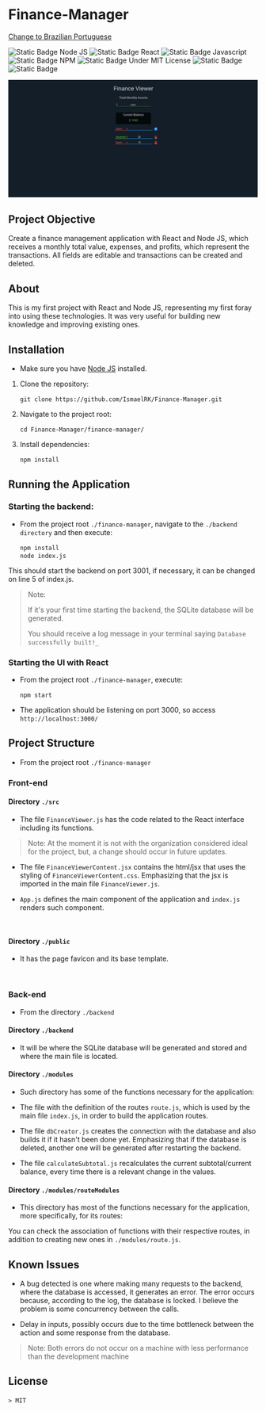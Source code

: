 # Finance-Manager

[Change to Brazilian Portuguese](./README.md)

![Static Badge Node JS](https://img.shields.io/badge/Node--green)
![Static Badge React](https://img.shields.io/badge/React--blue)
![Static Badge Javascript](https://img.shields.io/badge/JS--yellow)
![Static Badge NPM](https://img.shields.io/badge/Npm--red)
![Static Badge Under MIT License](https://img.shields.io/badge/MIT--green)
![Static Badge](https://img.shields.io/badge/English--darkblue)
![Static Badge](https://img.shields.io/badge/Portugu%C3%AAs_BR--green)

![Application image](./readme-img/appImage.jpg)


## Project Objective
Create a finance management application with React and Node JS, which receives a monthly total value, expenses, and profits, which represent the transactions. All fields are editable and transactions can be created and deleted.

## About
This is my first project with React and Node JS, representing my first foray into using these technologies. It was very useful for building new knowledge and improving existing ones.

## Installation
* Make sure you have <a href="https://nodejs.org/en">Node JS</a> installed.

1. Clone the repository:

    ```shell
    git clone https://github.com/IsmaelRK/Finance-Manager.git
    ```
   
2. Navigate to the project root:

    ```shell
   cd Finance-Manager/finance-manager/
   ```

3. Install dependencies:
    
    ```shell
   npm install
   ```




## Running the Application

### Starting the backend:
- From the project root ``./finance-manager``, navigate to the ``./backend directory`` and then execute:

    ```shell
    npm install
    node index.js
    ```


This should start the backend on port 3001, if necessary, it can be changed on line 5 of index.js.

>Note:
> 
> If it's your first time starting the backend, the SQLite database will be generated.
> 
> You should receive a log message in your terminal saying ```Database successfully built!_```


### Starting the UI with React

 * From the project root ``./finance-manager``, execute:
    ```shell
    npm start
    ```



 * The application should be listening on port 3000, so access ``http://localhost:3000/``


## Project Structure
   * From the project root ``./finance-manager``


### Front-end

#### Directory ``./src``

 * The file `FinanceViewer.js` has the code related to the React interface including its functions.

  > Note: At the moment it is not with the organization considered ideal for the project, but, a change should occur in future updates.

  * The file `FinanceViewerContent.jsx` contains the html/jsx that uses the styling of `FinanceViewerContent.css`. Emphasizing that the jsx is imported in the main file `FinanceViewer.js`.


  * `App.js` defines the main component of the application and `index.js` renders such component.

   <br>

#### Directory ``./public``

   * It has the page favicon and its base template.
   <br>

### Back-end
   * From the directory ``./backend``

#### Directory ``./backend``

   * It will be where the SQLite database will be generated and stored and where the main file is located.

#### Directory ``./modules``

  * Such directory has some of the functions necessary for the application:

  - The file with the definition of the routes `route.js`, which is used by the main file `index.js`, in order to build the application routes.


  - The file `dbCreator.js` creates the connection with the database and also builds it if it hasn't been done yet. Emphasizing that if the database is deleted, another one will be generated after restarting the backend.


  - The file `calculateSubtotal.js` recalculates the current subtotal/current balance, every time there is a relevant change in the values.


#### Directory ``./modules/routeModules``

 * This directory has most of the functions necessary for the application, more specifically, for its routes:

You can check the association of functions with their respective routes, in addition to creating new ones in `./modules/route.js`.

## Known Issues

- A bug detected is one where making many requests to the backend, where the database is accessed, it generates an error. The error occurs because, according to the log, the database is locked. I believe the problem is some concurrency between the calls.


- Delay in inputs, possibly occurs due to the time bottleneck between the action and some response from the database.

> Note: Both errors do not occur on a machine with less performance than the development machine


## License

    > MIT